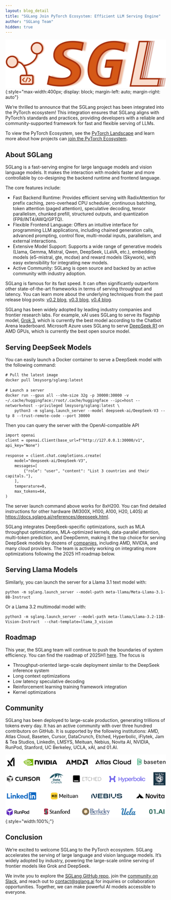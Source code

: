 ```yaml
---
layout: blog_detail
title: "SGLang Join PyTorch Ecosystem: Efficient LLM Serving Engine"
author: "SGLang Team"
hidden: true
---
```



![sglang logo](/assets/images/sglang-join-pytorch/fg1.png){:style="max-width:400px; display: block; margin-left: auto; margin-right: auto"}


We’re thrilled to announce that the SGLang project has been integrated into the PyTorch ecosystem! This integration ensures that SGLang aligns with PyTorch’s standards and practices, providing developers with a reliable and community-supported framework for fast and flexible serving of LLMs.

To view the PyTorch Ecosystem, see the [PyTorch Landscape](https://landscape.pytorch.org/) and learn more about how projects can [join the PyTorch Ecosystem](https://github.com/pytorch-fdn/ecosystem). 


## About SGLang

SGLang is a fast-serving engine for large language models and vision language models. It makes the interaction with models faster and more controllable by co-designing the backend runtime and frontend language.

The core features include:

* Fast Backend Runtime: Provides efficient serving with RadixAttention for prefix caching, zero-overhead CPU scheduler, continuous batching, token attention (paged attention), speculative decoding, tensor parallelism, chunked prefill, structured outputs, and quantization (FP8/INT4/AWQ/GPTQ).
* Flexible Frontend Language: Offers an intuitive interface for programming LLM applications, including chained generation calls, advanced prompting, control flow, multi-modal inputs, parallelism, and external interactions.
* Extensive Model Support: Supports a wide range of generative models (Llama, Gemma, Mistral, Qwen, DeepSeek, LLaVA, etc.), embedding models (e5-mistral, gte, mcdse) and reward models (Skywork), with easy extensibility for integrating new models.
* Active Community: SGLang is open source and backed by an active community with industry adoption.

SGLang is famous for its fast speed. It can often significantly outperform other state-of-the-art frameworks in terms of serving throughput and latency. You can learn more about the underlying techniques from the past release blog posts: [v0.2 blog](https://lmsys.org/blog/2024-07-25-sglang-llama3/), [v0.3 blog](https://lmsys.org/blog/2024-09-04-sglang-v0-3/), [v0.4 blog](https://lmsys.org/blog/2024-12-04-sglang-v0-4/).

SGLang has been widely adopted by leading industry companies and frontier research labs. For example, xAI uses SGLang to serve its flagship model, [Grok 3](https://grok.com/), which is currently the best model according to the Chatbot Arena leaderboard. Microsoft Azure uses SGLang to serve [DeepSeek R1](https://techcommunity.microsoft.com/blog/azurehighperformancecomputingblog/running-deepseek-r1-on-a-single-ndv5-mi300x-vm/4372726) on AMD GPUs, which is currently the best open source model.


## Serving DeepSeek Models

You can easily launch a Docker container to serve a DeepSeek model with the following command:

```
# Pull the latest image
docker pull lmsysorg/sglang:latest

# Launch a server
docker run --gpus all --shm-size 32g -p 30000:30000 -v ~/.cache/huggingface:/root/.cache/huggingface --ipc=host --network=host --privileged lmsysorg/sglang:latest \
    python3 -m sglang.launch_server --model deepseek-ai/DeepSeek-V3 --tp 8 --trust-remote-code --port 30000
```

Then you can query the server with the OpenAI-compatible API

```
import openai
client = openai.Client(base_url=f"http://127.0.0.1:30000/v1", api_key="None")

response = client.chat.completions.create(
    model="deepseek-ai/DeepSeek-V3",
    messages=[
        {"role": "user", "content": "List 3 countries and their capitals."},
    ],
    temperature=0,
    max_tokens=64,
)
```

The server launch command above works for 8xH200. You can find detailed instructions for other hardware (MI300X, H100, A100, H20, L40S) at https://docs.sglang.ai/references/deepseek.html.

SGLang integrates DeepSeek-specific optimizations, such as MLA throughput optimizations, MLA-optimized kernels, data-parallel attention, multi-token prediction, and DeepGemm, making it the top choice for serving DeepSeek models by dozens of [companies](https://x.com/lmsysorg/status/1887262321636221412), including AMD, NVIDIA, and many cloud providers. The team is actively working on integrating more optimizations following the 2025 H1 roadmap below.


## Serving Llama Models

Similarly, you can launch the server for a Llama 3.1 text model with:

```
python -m sglang.launch_server --model-path meta-llama/Meta-Llama-3.1-8B-Instruct
```

Or a Llama 3.2 multimodal model with:

```
python3 -m sglang.launch_server --model-path meta-llama/Llama-3.2-11B-Vision-Instruct  --chat-template=llama_3_vision
```


## Roadmap

This year, the SGLang team will continue to push the boundaries of system efficiency. You can find the roadmap of 2025H1 [here](https://github.com/sgl-project/sglang/issues/4042). The focus is

- Throughput-oriented large-scale deployment similar to the DeepSeek inference system
- Long context optimizations
- Low latency speculative decoding
- Reinforcement learning training framework integration
- Kernel optimizations

## Community

SGLang has been deployed to large-scale production, generating trillions of tokens every day. It has an active community with over three hundred contributors on GitHub. It is supported by the following institutions: AMD, Atlas Cloud, Baseten, Cursor, DataCrunch, Etched, Hyperbolic, iFlytek, Jam & Tea Studios, LinkedIn, LMSYS, Meituan, Nebius, Novita AI, NVIDIA, RunPod, Stanford, UC Berkeley, UCLA, xAI, and 01.AI. 


![logos](/assets/images/sglang-join-pytorch/fg2.png){:style="width:100%;"}



## Conclusion

We’re excited to welcome SGLang to the PyTorch ecosystem. SGLang accelerates the serving of large language and vision language models. It’s widely adopted by industry, powering the large-scale online serving of frontier models like Grok and DeepSeek.

We invite you to explore the [SGLang GitHub repo](https://github.com/sgl-project/sglang/tree/main), join the [community on Slack](https://slack.mindee.com/), and reach out to [contact@sglang.ai](mailto:contact@sglang.ai) for inquiries or collaboration opportunities. Together, we can make powerful AI models accessible to everyone.